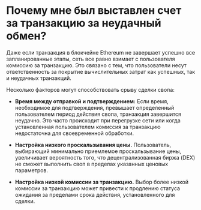 # Почему мне был выставлен счет за транзакцию за неудачный обмен?

Даже если транзакция в блокчейне Ethereum не завершает успешно все запланированные этапы, сеть все равно взимает с пользователя комиссию за транзакцию. Это связано с тем, что пользователи несут ответственность за покрытие вычислительных затрат как успешных, так и неудачных транзакций.

Несколько факторов могут способствовать срыву сделки свопа:

- **Время между отправкой и подтверждением:** Если время, необходимое для подтверждения, превышает определенный пользователем период действия свопа, транзакция завершится неудачно. Это часто происходит при перегрузке сети или когда установленная пользователем комиссия за транзакцию недостаточна для своевременной обработки.

- **Настройка низкого проскальзывания цены.** Пользователь, выбирающий минимально приемлемое проскальзывание цены, увеличивает вероятность того, что децентрализованная биржа (DEX) не сможет выполнить своп в пределах указанных ценовых параметров.

- **Настройка низкой комиссии за транзакцию.** Выбор более низкой комиссии за транзакцию может привести к продлению статуса ожидания за пределами срока действия, установленного для сделки.